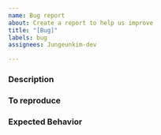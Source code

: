 ```yaml
---
name: Bug report
about: Create a report to help us improve
title: "[Bug]"
labels: bug
assignees: Jungeunkim-dev

---
```


### Description

### To reproduce

### Expected Behavior
